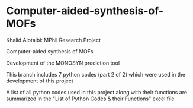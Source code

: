 # Computer-aided-synthesis-of-MOFs
Khalid Alotaibi: MPhil Research Project

Computer-aided synthesis of MOFs

Development of the MONOSYN prediction tool

This branch includes 7 python codes (part 2 of 2) which were used in the development of this project

A list of all python codes used in this project along with their functions are summarized in the "List of Python Codes & their Functions" excel file

